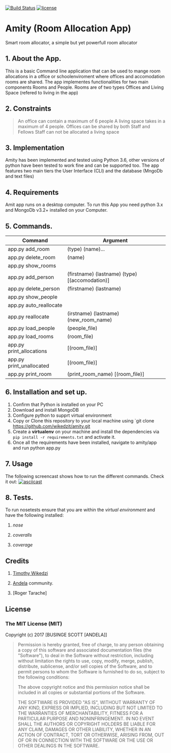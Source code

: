 [![Build Status](https://travis-ci.org/wikedzit/amity.svg?branch=master)](https://travis-ci.org/wikedzit/amity)
[![license](https://img.shields.io/github/license/mashape/apistatus.svg?maxAge=2592000)]()

# Amity (Room Allocation App)
Smart room allocator, a simple but yet powerfull room allocator

## 1. About the App.

This is a basic Command line application that can be used to mange room allocations in a office or schoolenviroment where offices and accomodation rooms are shared. 
The app implementes functionalities for two main components Rooms and People. Rooms are of two types Offices and Living Space (refered to living in the app)

## 2. Constraints
>An office can contain a maximum of 6 people 
>A living space takes in a maximum of 4 people.
>Offices can be shared by both Staff and Fellows
>Staff can not be allocated a living space

## 3. Implementation
Amity has been implemented  and tested using Python 3.6, other versions of python have been tested to work fine and can be supported too. The app features two main tiers the User Interface (CLI) and the database (MngoDb and text files)


## 4. Requirements
Amit app runs on a desktop computer. To run this App you need python 3.x and MongoDb v3.2+ installed on your Computer.


## 5. Commands.

Command | Argument 
--- | ---
app.py add_room | (type) (name)...
app.py delete_room | (name)
app.py show_rooms |
app.py add_person | (firstname) (lastname) (type) [(accomodation)]
app.py delete_person | (firstname) (lastname) 
app.py show_people | 
app.py auto_reallocate | 
app.py reallocate | (irstname) (lastname) (new_room_name)
app.py load_people | (people_file)
app.py load_rooms | (room_file)
app.py print_allocations | [(room_file)]
app.py print_unallocated | [(room_file)] 
app.py print_room | (print_room_name)  [(room_file)]

## 6. Installation and set up.

1. Confirm that Python is installed on your PC
2. Download and install MongoDB
3. Configure python to supprt virtual environment
4. Copy or Clone this repository to your local machine using `git clone https://github.com/wikedzit/amity.git
5. Create a **virtualenv** on your machine and install the dependencies via `pip install -r requirements.txt` and activate it.
6. Once all the requirements have been installed, navigate to amity/app and run python app.py

## 7. Usage

The following screencast shows how to run the different commands. Check it out:
[![asciicast](https://asciinema.org/a/8835hldn9g3y2rosclvp840t9.png)](https://asciinema.org/a/8835hldn9g3y2rosclvp840t9)


## 8. Tests.

To run nosetests ensure that you are within the *virtual environment* and have the following installed:

1. *nose*

2. *coveralls*

3. *coverage*


## Credits

1. [Timothy Wikedzi](https://github.com/wikedzit)

2. [Andela](https://www.andela.com) community.

3. [Roger Tarache]

## License

### The MIT License (MIT)

Copyright (c) 2017 [BUSINGE SCOTT [ANDELA]]

> Permission is hereby granted, free of charge, to any person obtaining a copy
> of this software and associated documentation files (the "Software"), to deal
> in the Software without restriction, including without limitation the rights
> to use, copy, modify, merge, publish, distribute, sublicense, and/or sell
> copies of the Software, and to permit persons to whom the Software is
> furnished to do so, subject to the following conditions:
>
> The above copyright notice and this permission notice shall be included in
> all copies or substantial portions of the Software.
>
> THE SOFTWARE IS PROVIDED "AS IS", WITHOUT WARRANTY OF ANY KIND, EXPRESS OR
> IMPLIED, INCLUDING BUT NOT LIMITED TO THE WARRANTIES OF MERCHANTABILITY,
> FITNESS FOR A PARTICULAR PURPOSE AND NONINFRINGEMENT. IN NO EVENT SHALL THE
> AUTHORS OR COPYRIGHT HOLDERS BE LIABLE FOR ANY CLAIM, DAMAGES OR OTHER
> LIABILITY, WHETHER IN AN ACTION OF CONTRACT, TORT OR OTHERWISE, ARISING FROM,
> OUT OF OR IN CONNECTION WITH THE SOFTWARE OR THE USE OR OTHER DEALINGS IN
> THE SOFTWARE.
